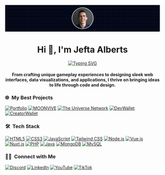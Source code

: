 <img src="https://raw.githubusercontent.com/POCCITO/POCCITO/refs/heads/main/assets/banner.png">

<h1 align="center">Hi 👋, I'm Jefta Alberts</h1>
<div align="center">

[![Typing SVG](https://readme-typing-svg.herokuapp.com?font=Arial&size=24&duration=3000&color=5765f2&center=true&vCenter=true&lines=Developer+and+Designer)](https://git.io/typing-svg)
</div>
<h4 align="center">From crafting unique gameplay experiences to designing sleek web interfaces, data visualizations, and applications, I thrive on bringing ideas to life through code and design.</h4>

### 🌐 &nbsp;My Best Projects

[![Portfolio](https://img.shields.io/badge/jefta.dev-020617?style=for-the-badge)](https://jefta.dev)
[![MOONVIVE](https://img.shields.io/badge/moonvive.com-6600FF?style=for-the-badge)](https://theuniversenetwork.com)
[![The Universe Network](https://img.shields.io/badge/theuniversenetwork.com-43009E?style=for-the-badge)](https://theuniversenetwork.com)
[![DevWallet](https://img.shields.io/badge/devwallet.nl-0052FF?style=for-the-badge)](https://devwallet.nl)
[![CreatorWallet](https://img.shields.io/badge/creatorwallet.nl-FF015C?style=for-the-badge)](https://creatorwallet.nl)

### 🛠 &nbsp;Tech Stack

[![HTML5](https://img.shields.io/badge/HTML5-E34F26?style=for-the-badge&logo=html5&logoColor=white)](#)
[![CSS3](https://img.shields.io/badge/CSS3-1572B6?style=for-the-badge&logo=css3&logoColor=white)](#)
[![JavaScript](https://img.shields.io/badge/JavaScript-F7DF1E?style=for-the-badge&logo=javascript&logoColor=black)](#)
[![Tailwind CSS](https://img.shields.io/badge/Tailwind_CSS-38B2AC?style=for-the-badge&logo=tailwind-css&logoColor=white)](#)
[![Node.js](https://img.shields.io/badge/Node.js-339933?style=for-the-badge&logo=nodedotjs&logoColor=white)](#)
[![Vue.js](https://img.shields.io/badge/Vue.js-4FC08D?style=for-the-badge&logo=vuedotjs&logoColor=white)](#)
[![Nuxt.js](https://img.shields.io/badge/Nuxt.js-00DC82?style=for-the-badge&logo=nuxt&logoColor=white)](#)
[![PHP](https://img.shields.io/badge/PHP-777BB4?style=for-the-badge&logo=php&logoColor=white)](#)
[![Java](https://img.shields.io/badge/Java-ED8B00?style=for-the-badge&logo=coffeescript&logoColor=white)](#)
[![MongoDB](https://img.shields.io/badge/MongoDB-47A248?style=for-the-badge&logo=mongodb&logoColor=white)](#)
[![MySQL](https://img.shields.io/badge/MySQL-4479A1?style=for-the-badge&logo=mysql&logoColor=white)](#)

### 🤝🏻 &nbsp;Connect with Me

[![Discord](https://img.shields.io/badge/Discord-Poccito-5865F2?style=for-the-badge&logo=discord&logoColor=white)](https://discord.com/users/869310306000707684)
[![LinkedIn](https://img.shields.io/badge/LinkedIn-Jefta%20Alberts-0A66C2?style=for-the-badge&logo=linkedin&logoColor=white)](https://www.linkedin.com/in/jeftaalberts)
[![YouTube](https://img.shields.io/badge/YouTube-TheUniverse.Network-FF0000?style=for-the-badge&logo=youtube&logoColor=white)](https://www.youtube.com/@theuniverse.network)
[![TikTok](https://img.shields.io/badge/TikTok-TheUniverse.Network-000000?style=for-the-badge&logo=tiktok&logoColor=white)](https://www.tiktok.com/@theuniverse.network)

